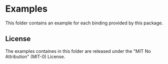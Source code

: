 # Examples
This folder contains an example for each binding provided by
this package.

## License
The examples containes in this folder are released under the
"MIT No Attribution" (MIT-0) License.
